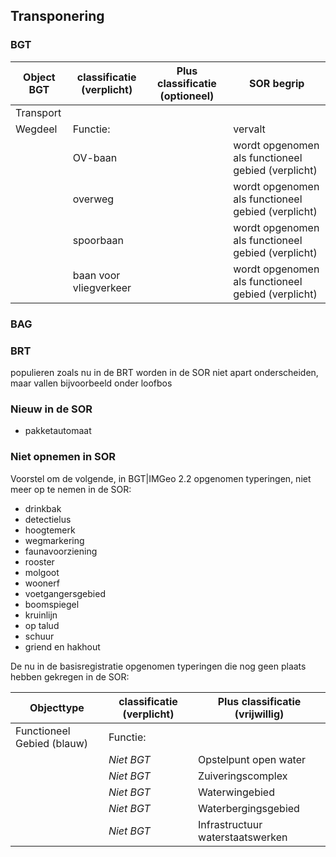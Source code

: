 ## Transponering

### BGT

|Object	BGT| classificatie (verplicht)|	Plus classificatie (optioneel)	| SOR begrip|
|---|---|---|---|		
|Transport|			
|Wegdeel|	Functie:|	|	vervalt |
||	OV-baan	||wordt opgenomen als functioneel gebied (verplicht)|
||	overweg	||	wordt opgenomen als functioneel gebied (verplicht)|
||	spoorbaan	||	wordt opgenomen als functioneel gebied (verplicht)|
||	baan voor vliegverkeer	||	wordt opgenomen als functioneel gebied (verplicht)|


### BAG

### BRT
populieren zoals nu in de BRT worden in de SOR niet apart onderscheiden, maar vallen bijvoorbeeld onder loofbos

### Nieuw in de SOR
- pakketautomaat


### Niet opnemen in SOR

Voorstel om de volgende, in BGT|IMGeo 2.2 opgenomen typeringen, niet meer op te nemen in de SOR: 
- drinkbak 
- detectielus
- hoogtemerk
- wegmarkering
- faunavoorziening
- rooster
- molgoot
- woonerf
- voetgangersgebied
- boomspiegel
- kruinlijn
- op talud
- schuur
- griend en hakhout

<div class='note'>
    De nu in de basisregistratie opgenomen typeringen die nog geen plaats hebben gekregen in de SOR: 
</div>
 

|Objecttype |classificatie (verplicht)	| Plus classificatie (vrijwillig)|
|-----------|---------------------------|--------------------------------|
|Functioneel Gebied (blauw)|	Functie:	 ||
||*Niet BGT*| 	 	Opstelpunt open water|
||*Niet BGT*| 	 	Zuiveringscomplex|
||*Niet BGT*| 	 	Waterwingebied|
||*Niet BGT*|	 	Waterbergingsgebied|
||*Niet BGT*|	 	Infrastructuur waterstaatswerken| 



